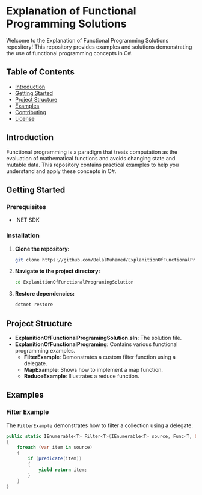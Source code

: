 # Explanation of Functional Programming Solutions

Welcome to the Explanation of Functional Programming Solutions repository! This repository provides examples and solutions demonstrating the use of functional programming concepts in C#.

## Table of Contents

- [Introduction](#introduction)
- [Getting Started](#getting-started)
- [Project Structure](#project-structure)
- [Examples](#examples)
- [Contributing](#contributing)
- [License](#license)

## Introduction

Functional programming is a paradigm that treats computation as the evaluation of mathematical functions and avoids changing state and mutable data. This repository contains practical examples to help you understand and apply these concepts in C#.

## Getting Started

### Prerequisites

- .NET SDK

### Installation

1. **Clone the repository:**
    ```sh
    git clone https://github.com/BelalMuhamed/ExplanitionOfFunctionalProgramingSolution.git
    ```
2. **Navigate to the project directory:**
    ```sh
    cd ExplanitionOfFunctionalProgramingSolution
    ```
3. **Restore dependencies:**
    ```sh
    dotnet restore
    ```

## Project Structure

- **ExplanitionOfFunctionalProgramingSolution.sln**: The solution file.
- **ExplanitionOfFunctionalPrograming**: Contains various functional programming examples.
  - **FilterExample**: Demonstrates a custom filter function using a delegate.
  - **MapExample**: Shows how to implement a map function.
  - **ReduceExample**: Illustrates a reduce function.

## Examples

### Filter Example

The `FilterExample` demonstrates how to filter a collection using a delegate:

```csharp
public static IEnumerable<T> Filter<T>(IEnumerable<T> source, Func<T, bool> predicate)
{
    foreach (var item in source)
    {
        if (predicate(item))
        {
            yield return item;
        }
    }
}
